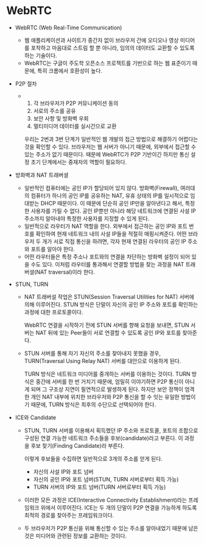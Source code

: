 # WebRTC

- WebRTC (Web Real-Time Communication)

  - 웹 애플리케이션과 사이트가 중간자 없이 브라우저 간에 오디오나 영상 미디어를 포착하고 마음대로 스트림 할 뿐 아니라, 임의의 데이터도 교환할 수 있도록 하는 기술이다.
  - WebRTC는 구글이 주도학 오픈소스 프로젝트를 기반으로 하는 웹 표준이기 때문에, 특히 크롬에서 호환성이 높다.

- P2P 절차

  - 1. 각 브라우저가 P2P 커뮤니케이션 동의
    2. 서로의 주소를 공유
    3. 보안 사항 및 방화벽 우회
    4. 멀티미디어 데이터를 실시간으로 교환

    우리는 2번과 3번 단계가 일반적인 웹 개발의 접근 방법으로 해결하기 어렵다는 것을 확인할 수 있다. 브라우저는 웹 서버가 아니기 때문에, 외부에서 접근할 수 있는 주소가 없기 때문이다. 때문에 WebRTC가 P2P 기반이긴 하지만 통신 설정 초기 단계에서는 중재자의 역할이 필요하다.

- 방화벽과 NAT 트래버셜
  - 일반적인 컴퓨터에는 공인 IP가 할당되어 있지 않다. 방화벽(Firewall), 여러대의 컴퓨터가 하나의 공인 IP를 공유하는 NAT, 유휴 상태의 IP를 일시적으로 임대받는 DHCP 때문이다. 이 때문에 단순히 공인 IP만을 알아낸다고 해서, 특정한 사용자를 가릴 수 없다. 공인 IP뿐만 아니라 해당 네트워크에 연결된 사설 IP 주소까지 알아내야 특정한 사용자를 지정할 수 있게 된다.
  - 일반적으로 라우터가 NAT 역할을 한다. 외부에서 접근하는 공인 IP와 포트 번호를 확인하여 현재 네트워크 내의 사설 IP들을 적절히 매핑시켜준다. 어떤 브라우저 두 개가 서로 직접 통신을 하려면, 각자 현재 연결된 라우터의 공인 IP 주소와 포트를 알아야 한다.
  - 어떤 라우터들은 특정 주소나 포트와의 연결을 차단하는 방화벽 설정이 되어 있을 수도 있다. 이처럼 라우터를 통과해서 연결할 방법을 찾는 과정을 NAT 트래버셜(NAT traversal)이라 한다.

- STUN, TURN

  - NAT 트래버설 작업은 STUN(Session Traversal Utilities for NAT) 서버에 의해 이루어진다. STUN 방식은 단말이 자신의 공인 IP 주소와 포트를 확인하는 과정에 대한 프로토콜이다.

    WebRTC 연결을 시작하기 전에 STUN 서버를 향해 요청을 보내면, STUN 서버는 NAT 뒤에 있는 Peer들이 서로 연결할 수 있도록 공인 IP와 포트를 찾아준다.

  - STUN 서버를 통해 자기 자신의 주소를 찾아내지 못했을 경우, TURN(Traversal Using Relay NAT) 서버를 대안으로 이용하게 된다.

    TURN 방식은 네트워크 미디어를 중개하는 서버를 이용하는 것이다. TURN 방식은 중간에 서버를 한 번 거치기 때문에, 엄밀히 이야기하면 P2P 통신이 아니게 되며 그 구조상 지연이 필연적으로 발생하게 된다. 하지만 보안 정책이 엄격한 개인 NAT 내부에 위치한 브라우저와 P2P 통신을 할 수 잇는 유일한 방법이기 때문에, TURN 방식은 최후의 수단으로 선택되어야 한다.

- ICE와 Candidate

  - STUN, TURN 서버를 이용해서 획득했던 IP 주소와 프로토콜, 포트의 조합으로 구성된 연결 가능한 네트워크 주소들을 후보(candidate)라고 부른다. 이 과정을 후보 찾기(Finding Candidate)라 부른다.

    이렇게 후보들을 수집하면 일반적으로 3개의 주소를 얻게 된다.

    - 자신의 사설 IP와 포트 넘버
    - 자신의 공인 IP와 포트 넘버(STUN, TURN 서버로부터 획득 가능)
    - TURN 서버의 IP와 포트 넘버(TURN 서버로부터 획득 가능)

  -  이러한 모든 과정은 ICE(Interactive Connectivity Establishment)라는 프레임워크 위에서 이루어진다. ICE는 두 개의 단말이 P2P 연결을 가능하게 하도록 최적의 경로를 찾아주는 프레임워크이다.

  - 두 브라우저가 P2P 통신을 위해 통신할 수 있는 주소를 알아내었기 때문에 남은 것은 미디어와 관련된 정보를 교환하는 것이다.
